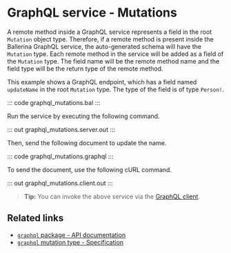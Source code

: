 # GraphQL service - Mutations

A remote method inside a GraphQL service represents a field in the root `Mutation` object type. Therefore, if a remote method is present inside the Ballerina GraphQL service, the auto-generated schema will have the `Mutation` type. Each remote method in the service will be added as a field of the `Mutation` type. The field name will be the remote method name and the field type will be the return type of the remote method.

This example shows a GraphQL endpoint, which has a field named `updateName` in the root `Mutation` type. The type of the field is of type `Person!`.

::: code graphql_mutations.bal :::

Run the service by executing the following command.

::: out graphql_mutations.server.out :::

Then, send the following document to update the name.

::: code graphql_mutations.graphql :::

To send the document, use the following cURL command.

::: out graphql_mutations.client.out :::

>**Tip:** You can invoke the above service via the [GraphQL client](/learn/by-example/graphql-client/).

## Related links
- [`graphql` package - API documentation](https://lib.ballerina.io/ballerina/graphql/latest)
- [`graphql` mutation type - Specification](/spec/graphql/#312-the-mutation-type)
